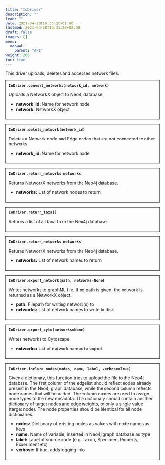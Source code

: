 ```yaml
---
title: "IoDriver"
description: ""
lead: ""
date: 2021-04-28T16:35:20+02:00
lastmod: 2021-04-28T16:35:20+02:00
draft: false
images: []
menu: 
  manual:
    parent: "API"
weight: 206
toc: true
---
```

This driver uploads, deletes and accesses network files.

<div style="outline:0.01em solid black; padding:10px;">
<b><code>IoDriver.convert_networkx(network_id, network)</code></b><br>

Uploads a NetworkX object to Neo4j database.

<ul>
  <li><b>network_id:</b> Name for network node</li>
  <li><b>network:</b> NetworkX object</li>
</ul>
</div>
<br>

<div style="outline:0.01em solid black; padding:10px;">
<b><code>IoDriver.delete_network(network_id)</code></b><br>

Deletes a Network node and Edge nodes that are not connected to other networks. 

<ul>
  <li><b>network_id:</b> Name for network node</li>
</ul>
</div>
<br>

<div style="outline:0.01em solid black; padding:10px;">
<b><code>IoDriver.return_networks(networks)</code></b><br>

Returns NetworkX networks from the Neo4j database.

<ul>
  <li><b>networks:</b> List of network nodes to return</li>
</ul>
</div>
<br>

<div style="outline:0.01em solid black; padding:10px;">
<b><code>IoDriver.return_taxa()</code></b><br>

Returns a list of all taxa from the Neo4j database. 
</div>
<br>

<div style="outline:0.01em solid black; padding:10px;">
<b><code>IoDriver.return_networks(networks)</code></b><br>

Returns NetworkX networks from the Neo4j database.

<ul>
  <li><b>networks:</b> List of network names to return</li>
</ul>
</div>
<br>

<div style="outline:0.01em solid black; padding:10px;">
<b><code>IoDriver.export_network(path, networks=None)</code></b><br>

Writes networks to graphML file.
If no path is given, the network is returned as a NetworkX object.
    
<ul>
  <li><b>path:</b> Filepath for writing network(s) to</li>
  <li><b>networks:</b> List of network names to write to disk</li>
</ul>
</div>
<br>

<div style="outline:0.01em solid black; padding:10px;">
<b><code>IoDriver.export_cyto(networks=None)</code></b><br>

Writes networks to Cytoscape.

    
<ul>
  <li><b>networks:</b> List of network names to export</li>
</ul>
</div>
<br>

<div style="outline:0.01em solid black; padding:10px;">
<b><code>IoDriver.include_nodes(nodes, name, label, verbose=True)</code></b><br>

Given a dictionary, this function tries to upload the file to the Neo4j database.
The first column of the edgelist should reflect nodes already present in the Neo4j graph database, while the second column reflects node names that will be added.
The column names are used to assign node types to the new metadata.
The dictionary should contain another dictionary of target nodes and edge weights, or only a single value (target node).
The node properties should be identical for all node dictionaries.
   
<ul>
  <li><b>nodes:</b> Dictionary of existing nodes as values with node names as keys</li>
  <li><b>name:</b> Name of variable, inserted in Neo4j graph database as type</li>
  <li><b>label:</b> Label of source node (e.g. Taxon, Specimen, Property, Experiment etc)</li>
  <li><b>verbose:</b> If true, adds logging info</li>
</ul>
</div>
<br>